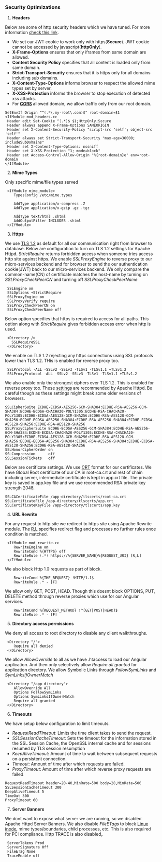 ### Security Optimizations ######

1. **Headers**

Below are some of http security headers which we have tuned. For more information [check this link](https://nullsweep.com/http-security-headers-a-complete-guide/). 
  * We set our JWT cookie to work only with https(**Secure**). JWT cookie cannot be accessed by javascript(**httpOnly**). 
  * **X-Frame-Options** ensures that only iframes from same domain are allowed. 
  * **Content Security Policy** specifies that all content is loaded only from same domain. 
  * **Strict-Transport-Security** ensures that it is https only for all domains including sub domains. 
  * **X-Content-Type-Options** informs browser to respect the allowed mime types set by server.
  * **X-XSS-Protection** informs the browser to stop execution of detected xss attacks.
  * For **[CORS](https://developer.mozilla.org/en-US/docs/Web/HTTP/CORS)** allowed domain, we allow traffic only from our root domain.
 ```
 SetEnvIf Origin "^(.*\.my-root\.com)$" root-domain=$1
 <IfModule mod_headers.c>
  Header edit Set-Cookie ^(.*)$ $1;HttpOnly;Secure
  Header always append X-Frame-Options SAMEORIGIN
  Header set X-Content-Security-Policy "script-src 'self'; object-src 'self'"
  Header always set Strict-Transport-Security "max-age=36000; includeSubDomains"
  Header set X-Content-Type-Options: nosniff
  Header set X-XSS-Protection "1; mode=block"
  Header set Access-Control-Allow-Origin "%{root-domain}e" env=root-domain
 </IfModule>
 ```
 
2. **Mime Types**

Only specific mime/file types served
```
 <IfModule mime_module>
    TypesConfig /etc/mime.types

    AddType application/x-compress .Z
    AddType application/x-gzip .gz .tgz

    AddType text/html .shtml
    AddOutputFilter INCLUDES .shtml
 </IfModule>

```

3. **Https**

We use [TLS 1.2](https://en.wikipedia.org/wiki/Transport_Layer_Security#TLS_1.2) as default for all our communication right from browser to database. Below are configuration to turn on TLS 1.2 settings for Apache Httpd.
*StrictRequire* returns forbidden access when someone tries access http site against https.
We enable *SSLProxyEngine* to reverse proxy to our micro-services backend and for browser to send the our authentication cookie(JWT) back to our micro-services backend. We only compare the common-name(CN) of certificate matches the host-name by turning on *SSLProxyCheckPeerCN* and turning off *SSLProxyCheckPeerName*
```
 SSLEngine on
 SSLOptions +StrictRequire
 SSLProxyEngine on
 SSLProxyVerify require
 SSLProxyCheckPeerCN on
 SSLProxyCheckPeerName off
```
Below option specifies that https is required to access for all paths. This option along with *StrictRequire* gives forbidden access error when http is used.
```
 <Directory />
   SSLRequireSSL
 </Directory>
```
We enable on TLS 1.2 rejecting any https connections using SSL protocols lower than TLS 1.2. THis is enabled for reverse proxy too.
```
 SSLProtocol -ALL -SSLv2 -SSLv3 -TLSv1 -TLSv1.1 +TLSv1.2
 SSLProxyProtocol -ALL -SSLv2 -SSLv3 -TLSv1 -TLSv1.1 +TLSv1.2
 ```
We also enable only the strongest ciphers over TLS 1.2. This is enabled for reverse proxy too. These [settings](https://httpd.apache.org/docs/trunk/ssl/ssl_howto.html) are recommended by Apache Httpd. Be careful though as these settings might break some older versions of browsers.
 ```
SSLCipherSuite ECDHE-ECDSA-AES256-GCM-SHA384:ECDHE-RSA-AES256-GCM-SHA384:ECDHE-ECDSA-CHACHA20-POLY1305:ECDHE-RSA-CHACHA20- POLY1305:ECDHE-ECDSA-AES128-GCM-SHA256:ECDHE-RSA-AES128-GCM-SHA256:ECDHE-ECDSA-AES256-SHA384:ECDHE-RSA-AES256-SHA384:ECDHE-ECDSA-AES128-SHA256:ECDHE-RSA-AES128-SHA256
SSLProxyCipherSuite ECDHE-ECDSA-AES256-GCM-SHA384:ECDHE-RSA-AES256-GCM-SHA384:ECDHE-ECDSA-CHACHA20-POLY1305:ECDHE-RSA-CHACHA20- POLY1305:ECDHE-ECDSA-AES128-GCM-SHA256:ECDHE-RSA-AES128-GCM-SHA256:ECDHE-ECDSA-AES256-SHA384:ECDHE-RSA-AES256-SHA384:ECDHE-ECDSA-AES128-SHA256:ECDHE-RSA-AES128-SHA256
SSLHonorCipherOrder on
SSLCompression      off
SSLSessionTickets   off
 ```
Below are certificate settings. We use [CRT](https://en.wikipedia.org/wiki/X.509#Certificate_filename_extensions) format for our certificates. We have Global Root certificate of our CA in root-ca.crt and rest of chain including server, intermediate certificate  is kept in app.crt file. The private key is saved in app.key file and we use recommended RSA private key strength 2048.
 ```
 SSLCACertificateFile /app-directory/tlscerts/root-ca.crt
 SSLCertificateFile /app-directory/tlscerts/app.crt
 SSLCertificateKeyFile /app-directory/tlscerts/app.key
```

4. **URL Rewrite**

For any request to http site we redirect to https site using Apache Rewrite module. The [R,L](https://httpd.apache.org/docs/2.4/rewrite/flags.html) specifies redirect flag and processes no further rules once condition is matched.
```
 <IfModule mod_rewrite.c>
    RewriteEngine on
    RewriteCond %{HTTPS} off
    RewriteRule (.*) https://%{SERVER_NAME}%{REQUEST_URI} [R,L]
 </IfModule>
```
We also block Http 1.0 requests as part of *<IfModule mod_rewrite.c>* block.
```
    RewriteCond %{THE_REQUEST} !HTTP/1.1$
    RewriteRule .* - [F]
```
We allow only GET, POST, HEAD. Though this doesnt block OPTIONS, PUT, DELETE method through reverse proxies which use for our Angular services.
```
    RewriteCond %{REQUEST_METHOD} !^(GET|POST|HEAD)$
    RewriteRule .* - [F]
```

5. **Directory access permissions**

We deny all access to root directory to disable any client walkthroughs.
```
 <Directory "/">
    Require all denied
 </Directory>
```
We allow *AllowOverride* to all as we have .htaccess to load our Angular application. And then only selectively allow *Require all granted* for application directory. We allow Symbolic Links through *FollowSymLinks* and *SymLinksIfOwnerMatch*
```
 <Directory "/app-directory">
    AllowOverride All
    Options FollowSymLinks
    Options SymLinksIfOwnerMatch
    Require all granted
 </Directory>
```

6. **Timeouts**

We have setup below configuration to limit timeouts.
 * *RequestReadTimeout*: Limits the time client takes to send the request.
 * *SSLSessionCacheTimeout*: Sets the timeout for the information stored in the SSL Session Cache, the OpenSSL internal cache and for sessions resumed by TLS session resumption 
 * *KeepAliveTimeout*: Amount of time to wait between subsequent requests on a persistent connection.
 * *Timeout*: Amount of time after which requests are failed.
 * *ProxyTimeout*: Amount of time after which reverse proxy requests are failed.
```
RequestReadTimeout header=20-40,MinRate=500 body=20,MinRate=500
SSLSessionCacheTimeout 300
KeepAliveTimeout 5
TimeOut 300
ProxyTimeout 60
```

7. **Server Banners**

We dont want to expose what server we are running, so we disabled Apache Httpd Server Banners. We also disable *FileETags* to block [Linux inode](https://en.wikipedia.org/wiki/Inode), mime types/boundaries, child processes, etc. This is also required for PCI compliance. Http TRACE is also disabled,.
```
 ServerTokens Prod
 ServerSignature Off
 FileETag None
 TraceEnable off
```
